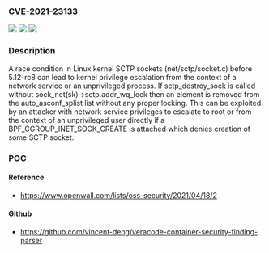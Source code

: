### [CVE-2021-23133](https://cve.mitre.org/cgi-bin/cvename.cgi?name=CVE-2021-23133)
![](https://img.shields.io/static/v1?label=Product&message=Linux%20Kernel&color=blue)
![](https://img.shields.io/static/v1?label=Version&message=%3C%205.12-rc8%20&color=brighgreen)
![](https://img.shields.io/static/v1?label=Vulnerability&message=CWE-362%20Race%20Condition%20(Concurrent%20Execution%20using%20Shared%20Resource%20with%20Improper%20Synchronization)&color=brighgreen)

### Description

A race condition in Linux kernel SCTP sockets (net/sctp/socket.c) before 5.12-rc8 can lead to kernel privilege escalation from the context of a network service or an unprivileged process. If sctp_destroy_sock is called without sock_net(sk)->sctp.addr_wq_lock then an element is removed from the auto_asconf_splist list without any proper locking. This can be exploited by an attacker with network service privileges to escalate to root or from the context of an unprivileged user directly if a BPF_CGROUP_INET_SOCK_CREATE is attached which denies creation of some SCTP socket.

### POC

#### Reference
- https://www.openwall.com/lists/oss-security/2021/04/18/2

#### Github
- https://github.com/vincent-deng/veracode-container-security-finding-parser

